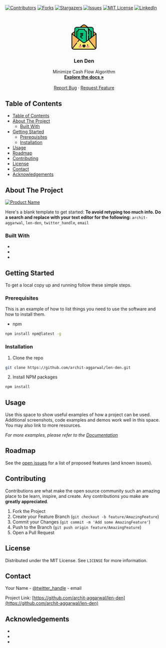 [![Contributors][contributors-shield]][contributors-url]
[![Forks][forks-shield]][forks-url]
[![Stargazers][stars-shield]][stars-url]
[![Issues][issues-shield]][issues-url]
[![MIT License][license-shield]][license-url]
[![LinkedIn][linkedin-shield]][linkedin-url]



<!-- PROJECT LOGO -->
<br />
<p align="center">
  <a href="https://github.com/archit-aggarwal/len-den">
    <img src="images/logo.png" alt="Logo" width="80" height="80">
  </a>

  <h3 align="center">Len Den</h3>

  <p align="center">
    Minimize Cash Flow Algorithm
    <br />
    <a href="https://github.com/archit-aggarwal/len-den"><strong>Explore the docs »</strong></a>
    <br />
    <br />
    <a href="https://github.com/archit-aggarwal/len-den/issues">Report Bug</a>
    ·
    <a href="https://github.com/archit-aggarwal/len-den/issues">Request Feature</a>
  </p>
</p>



<!-- TABLE OF CONTENTS -->
## Table of Contents

- [Table of Contents](#table-of-contents)
- [About The Project](#about-the-project)
  - [Built With](#built-with)
- [Getting Started](#getting-started)
  - [Prerequisites](#prerequisites)
  - [Installation](#installation)
- [Usage](#usage)
- [Roadmap](#roadmap)
- [Contributing](#contributing)
- [License](#license)
- [Contact](#contact)
- [Acknowledgements](#acknowledgements)



<!-- ABOUT THE PROJECT -->
## About The Project

[![Product Name][product-screenshot]](https://raw.githubusercontent.com/archit-aggarwal/Len-Den/master/images/Individual%20Payments%20in%20Phone.jpg)

Here's a blank template to get started:
**To avoid retyping too much info. Do a search and replace with your text editor for the following:**
`archit-aggarwal`, `len-den`, `twitter_handle`, `email`


### Built With

* []()
* []()
* []()



<!-- GETTING STARTED -->
## Getting Started

To get a local copy up and running follow these simple steps.

### Prerequisites

This is an example of how to list things you need to use the software and how to install them.
* npm
```sh
npm install npm@latest -g
```

### Installation

1. Clone the repo
```sh
git clone https://github.com/archit-aggarwal/len-den.git
```
2. Install NPM packages
```sh
npm install
```



<!-- USAGE EXAMPLES -->
## Usage

Use this space to show useful examples of how a project can be used. Additional screenshots, code examples and demos work well in this space. You may also link to more resources.

_For more examples, please refer to the [Documentation](https://example.com)_



<!-- ROADMAP -->
## Roadmap

See the [open issues](https://github.com/archit-aggarwal/len-den/issues) for a list of proposed features (and known issues).



<!-- CONTRIBUTING -->
## Contributing

Contributions are what make the open source community such an amazing place to be learn, inspire, and create. Any contributions you make are **greatly appreciated**.

1. Fork the Project
2. Create your Feature Branch (`git checkout -b feature/AmazingFeature`)
3. Commit your Changes (`git commit -m 'Add some AmazingFeature'`)
4. Push to the Branch (`git push origin feature/AmazingFeature`)
5. Open a Pull Request



<!-- LICENSE -->
## License

Distributed under the MIT License. See `LICENSE` for more information.



<!-- CONTACT -->
## Contact

Your Name - [@twitter_handle](https://twitter.com/twitter_handle) - email

Project Link: [https://github.com/archit-aggarwal/len-den](https://github.com/archit-aggarwal/len-den)



<!-- ACKNOWLEDGEMENTS -->
## Acknowledgements

* []()
* []()
* []()





<!-- MARKDOWN LINKS & IMAGES -->
<!-- https://www.markdownguide.org/basic-syntax/#reference-style-links -->
[contributors-shield]: https://img.shields.io/github/contributors/archit-aggarwal/len-den.svg?style=flat-square
[contributors-url]: https://github.com/archit-aggarwal/len-den/graphs/contributors
[forks-shield]: https://img.shields.io/github/forks/archit-aggarwal/len-den.svg?style=flat-square
[forks-url]: https://github.com/archit-aggarwal/len-den/network/members
[stars-shield]: https://img.shields.io/github/stars/archit-aggarwal/len-den.svg?style=flat-square
[stars-url]: https://github.com/archit-aggarwal/len-den/stargazers
[issues-shield]: https://img.shields.io/github/issues/archit-aggarwal/len-den.svg?style=flat-square
[issues-url]: https://github.com/archit-aggarwal/len-den/issues
[license-shield]: https://img.shields.io/github/license/archit-aggarwal/len-den.svg?style=flat-square
[license-url]: https://github.com/archit-aggarwal/len-den/blob/master/LICENSE.txt
[linkedin-shield]: https://img.shields.io/badge/-LinkedIn-black.svg?style=flat-square&logo=linkedin&colorB=555
[linkedin-url]: https://linkedin.com/in/archit-aggarwal
[product-screenshot]: images/screenshot.png
